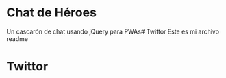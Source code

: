 # Chat de Héroes

Un cascarón de chat usando jQuery para PWAs# Twittor
Este es mi archivo readme
# Twittor
